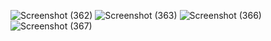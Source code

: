 ![Screenshot (362)](https://github.com/user-attachments/assets/326c5762-af80-4616-bbf3-0c80f2d65fff)
![Screenshot (363)](https://github.com/user-attachments/assets/a1647ace-23f2-40b3-87e9-28ef1798f225)
![Screenshot (366)](https://github.com/user-attachments/assets/f5751082-002d-47b5-8f75-af4f8b926d35)
![Screenshot (367)](https://github.com/user-attachments/assets/4516ac12-b012-4769-8216-6fefc20ef274)
